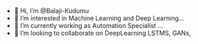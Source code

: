 - 👋 Hi, I’m @Balaji-Kudumu
- 👀 I’m interested in Machine Learning and Deep Learning...
- 🌱 I’m currently working as Automation Specialist ...
- 💞️ I’m looking to collaborate on DeepLearning LSTMS, GANs, 


<!---
Balaji-Kudum/Balaji-Kudum is a ✨ special ✨ repository because its `README.md` (this file) appears on your GitHub profile.
You can click the Preview link to take a look at your changes.
--->
